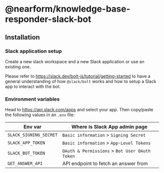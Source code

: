 # @nearform/knowledge-base-responder-slack-bot

## Installation

### Slack application setup

Create a new slack workspace and a new Slack application or use an existing one.

Please refer to https://slack.dev/bolt-js/tutorial/getting-started to have a general understanding of how `@slack/bolt` works and how to setup a Slack app to interact with the bot.

### Environment variables

Head to https://api.slack.com/apps and select your app. Then copy/paste the following values in an `.env` file:

| Env var                | Where is Slack App admin page                  |
| ---------------------- | ---------------------------------------------- |
| `SLACK_SIGNING_SECRET` | `Basic information` > `Signing Secret`         |
| `SLACK_APP_TOKEN`      | `Basic information` > `App-Level Tokens`       |
| `SLACK_BOT_TOKEN`      | `OAuth & Permissions` > `Bot User OAuth Token` |
| `GET_ANSWER_API`       | API endpoint to fetch an answer from           |

